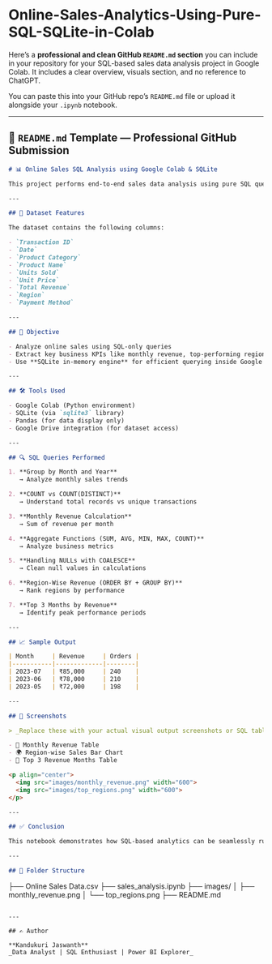 # Online-Sales-Analytics-Using-Pure-SQL-SQLite-in-Colab

Here’s a **professional and clean GitHub `README.md` section** you can include in your repository for your SQL-based sales data analysis project in Google Colab. It includes a clear overview, visuals section, and no reference to ChatGPT.

You can paste this into your GitHub repo’s `README.md` file or upload it alongside your `.ipynb` notebook.

---

## 📌 `README.md` Template — Professional GitHub Submission

```markdown
# 📊 Online Sales SQL Analysis using Google Colab & SQLite

This project performs end-to-end sales data analysis using pure SQL queries within Google Colab. The dataset includes online transaction data with date, product details, revenue, region, and more.

---

## 📁 Dataset Features

The dataset contains the following columns:

- `Transaction ID`
- `Date`
- `Product Category`
- `Product Name`
- `Units Sold`
- `Unit Price`
- `Total Revenue`
- `Region`
- `Payment Method`

---

## 🧠 Objective

- Analyze online sales using SQL-only queries
- Extract key business KPIs like monthly revenue, top-performing regions, and volume of transactions
- Use **SQLite in-memory engine** for efficient querying inside Google Colab

---

## 🛠️ Tools Used

- Google Colab (Python environment)
- SQLite (via `sqlite3` library)
- Pandas (for data display only)
- Google Drive integration (for dataset access)

---

## 🔍 SQL Queries Performed

1. **Group by Month and Year**  
   → Analyze monthly sales trends

2. **COUNT vs COUNT(DISTINCT)**  
   → Understand total records vs unique transactions

3. **Monthly Revenue Calculation**  
   → Sum of revenue per month

4. **Aggregate Functions (SUM, AVG, MIN, MAX, COUNT)**  
   → Analyze business metrics

5. **Handling NULLs with COALESCE**  
   → Clean null values in calculations

6. **Region-Wise Revenue (ORDER BY + GROUP BY)**  
   → Rank regions by performance

7. **Top 3 Months by Revenue**  
   → Identify peak performance periods

---

## 📈 Sample Output

| Month     | Revenue     | Orders |
|-----------|-------------|--------|
| 2023-07   | ₹85,000     | 240    |
| 2023-06   | ₹78,000     | 210    |
| 2023-05   | ₹72,000     | 198    |

---

## 📸 Screenshots

> _Replace these with your actual visual output screenshots or SQL table results_

- 📅 Monthly Revenue Table  
- 🌍 Region-wise Sales Bar Chart  
- 🥇 Top 3 Revenue Months Table  

<p align="center">
  <img src="images/monthly_revenue.png" width="600">
  <img src="images/top_regions.png" width="600">
</p>

---

## ✅ Conclusion

This notebook demonstrates how SQL-based analytics can be seamlessly run in a Python environment without relying on manual Python logic. It is ideal for data analysts, students, or professionals preparing for SQL interviews or performing business reporting tasks.

---

## 📂 Folder Structure

```

├── Online Sales Data.csv
├── sales\_analysis.ipynb
├── images/
│   ├── monthly\_revenue.png
│   └── top\_regions.png
├── README.md

```

---

## ✍️ Author

**Kandukuri Jaswanth**  
_Data Analyst | SQL Enthusiast | Power BI Explorer_




